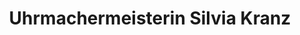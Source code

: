 ---
title: "Uhrmachermeisterin Silvia Kranz"
url: /kaltennordheim/uhrmachermeisterin-silvia-kranz/
shop: Schmuck
---